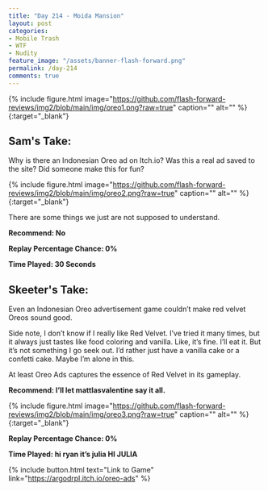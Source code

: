 ```yaml
---
title: "Day 214 - Moida Mansion"
layout: post
categories:
- Mobile Trash
- WTF
- Nudity
feature_image: "/assets/banner-flash-forward.png"
permalink: /day-214
comments: true
---
```


{% include figure.html image="https://github.com/flash-forward-reviews/img2/blob/main/img/oreo1.png?raw=true" caption="" alt="" %}{:target="_blank"}
 
## Sam's Take:

Why is there an Indonesian Oreo ad on Itch.io? Was this a real ad saved to the site? Did someone make this for fun?

{% include figure.html image="https://github.com/flash-forward-reviews/img2/blob/main/img/oreo2.png?raw=true" caption="" alt="" %}{:target="_blank"}

There are some things we just are not supposed to understand.

**Recommend: No**

**Replay Percentage Chance: 0%**

**Time Played: 30 Seconds** 

## Skeeter's Take:

Even an Indonesian Oreo advertisement game couldn’t make red velvet Oreos sound good. 

Side note, I don’t know if I really like Red Velvet. I’ve tried it many times, but it always just tastes like food coloring and vanilla. Like, it’s fine. I’ll eat it. But it’s not something I go seek out. I’d rather just have a vanilla cake or a confetti cake. Maybe I’m alone in this. 

At least Oreo Ads captures the essence of Red Velvet in its gameplay.

**Recommend: I’ll let mattlasvalentine say it all.**

{% include figure.html image="https://github.com/flash-forward-reviews/img2/blob/main/img/oreo3.png?raw=true" caption="" alt="" %}{:target="_blank"}

**Replay Percentage Chance: 0%**

**Time Played: hi ryan it’s julia HI JULIA** 

{% include button.html text="Link to Game" link="https://argodrpl.itch.io/oreo-ads" %}